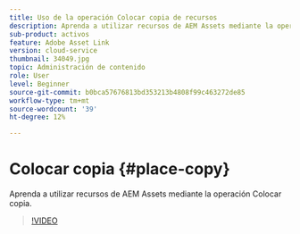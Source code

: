 ```yaml
---
title: Uso de la operación Colocar copia de recursos
description: Aprenda a utilizar recursos de AEM Assets mediante la operación Colocar copia.
sub-product: activos
feature: Adobe Asset Link
version: cloud-service
thumbnail: 34049.jpg
topic: Administración de contenido
role: User
level: Beginner
source-git-commit: b0bca57676813bd353213b4808f99c463272de85
workflow-type: tm+mt
source-wordcount: '39'
ht-degree: 12%

---
```



# Colocar copia {#place-copy}

Aprenda a utilizar recursos de AEM Assets mediante la operación Colocar copia.

>[!VIDEO](https://video.tv.adobe.com/v/34049/?quality=12)
